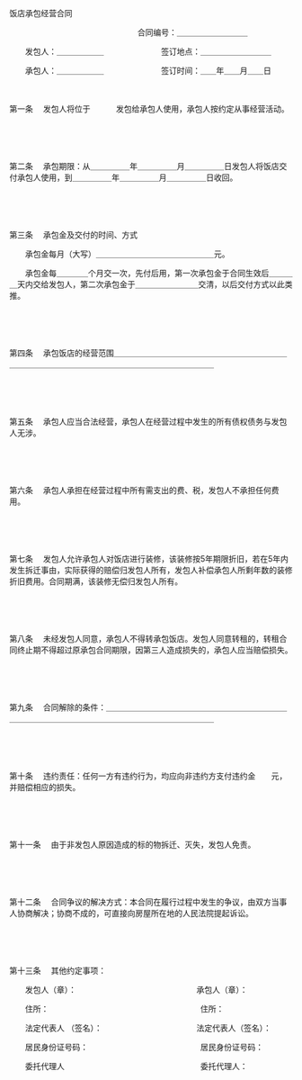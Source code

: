



饭店承包经营合同



 

　　　　　　　　　　　　　　　　 合同编号：＿＿＿＿＿＿＿＿＿　　

　　发包人：＿＿＿＿＿＿　　　　　　　 签订地点：＿＿＿＿＿＿＿＿＿

　　承包人：＿＿＿＿＿＿　　 　　　　　签订时间：＿＿年＿＿月＿＿日

　　

第一条
　发包人将位于　　　 发包给承包人使用，承包人按约定从事经营活动。

　　

　　

第二条
　承包期限：从＿＿＿＿＿年＿＿＿＿＿月＿＿＿＿＿日发包人将饭店交付承包人使用，到＿＿＿＿＿年＿＿＿＿＿月＿＿＿＿＿日收回。

　　

　　

第三条
　承包金及交付的时间、方式 

　　承包金每月（大写）＿＿＿＿＿＿＿＿＿＿＿＿＿＿＿元。

　　承包金每＿＿＿＿个月交一次，先付后用，第一次承包金于合同生效后＿＿＿＿天内交给发包人，第二次承包金于＿＿＿＿＿＿＿＿交清，以后交付方式以此类推。

　　

　　

第四条
　承包饭店的经营范围＿＿＿＿＿＿＿＿＿＿＿＿＿＿＿＿＿＿＿＿＿＿＿＿＿＿＿＿＿＿＿＿＿＿＿＿＿＿＿＿＿＿＿＿＿＿＿＿

　　

　　

第五条
　承包人应当合法经营，承包人在经营过程中发生的所有债权债务与发包人无涉。

　　

　　

第六条
　承包人承担在经营过程中所有需支出的费、税，发包人不承担任何费用。

　　

　　

第七条
　发包人允许承包人对饭店进行装修，该装修按5年期限折旧，若在5年内发生拆迁事由，实际获得的赔偿归发包人所有，发包人补偿承包人所剩年数的装修折旧费用。合同期满，该装修无偿归发包人所有。

　　

　　

第八条
　未经发包人同意，承包人不得转承包饭店。发包人同意转租的，转租合同终止期不得超过原承包合同期限，因第三人造成损失的，承包人应当赔偿损失。

　　

　　

第九条
　合同解除的条件：＿＿＿＿＿＿＿＿＿＿＿＿＿＿＿＿＿＿＿＿＿＿＿＿＿＿＿＿＿＿＿＿＿＿＿＿＿＿＿＿＿＿＿＿＿＿＿＿＿

　　

　　

第十条
　违约责任：任何一方有违约行为，均应向非违约方支付违约金　　元，并赔偿相应的损失。

　　

　　

第十一条
　由于非发包人原因造成的标的物拆迁、灭失，发包人免责。

　　

　　

第十二条
　合同争议的解决方式：本合同在履行过程中发生的争议，由双方当事人协商解决；协商不成的，可直接向房屋所在地的人民法院提起诉讼。 

　　

　　

第十三条
　其他约定事项：　　

　　发包人（章）：　　　　　　　　　　　　　　　 承包人（章）：　

　　住所：　　　　　　　　　　　　　　　　　　　 住所：

　　法定代表人 （签名）：　　　　　　　　　　　　法定代表人（签名）：

　　居民身份证号码：　　　　　　　　　　　　　　 居民身份证号码：　 

　　委托代理人　　　　　　　　　　　　　　　　　 委托代理人：

　　
